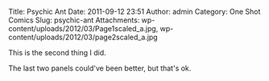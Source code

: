 Title: Psychic Ant
Date: 2011-09-12 23:51
Author: admin
Category: One Shot Comics
Slug: psychic-ant
Attachments: wp-content/uploads/2012/03/Page1scaled_a.jpg, wp-content/uploads/2012/03/page2scaled_a.jpg

This is the second thing I did.

The last two panels could've been better, but that's ok.
